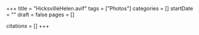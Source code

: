 +++
title = "HicksvilleHelen.avif"
tags = ["Photos"]
categories = []
startDate = ""
draft = false
pages = []

citations = []
+++
